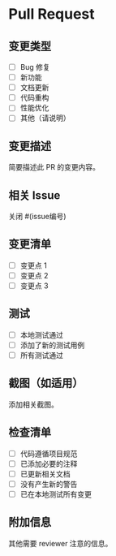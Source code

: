 # Pull Request

## 变更类型
- [ ] Bug 修复
- [ ] 新功能
- [ ] 文档更新
- [ ] 代码重构
- [ ] 性能优化
- [ ] 其他（请说明）

## 变更描述
简要描述此 PR 的变更内容。

## 相关 Issue
关闭 #(issue编号)

## 变更清单
- [ ] 变更点 1
- [ ] 变更点 2
- [ ] 变更点 3

## 测试
- [ ] 本地测试通过
- [ ] 添加了新的测试用例
- [ ] 所有测试通过

## 截图（如适用）
添加相关截图。

## 检查清单
- [ ] 代码遵循项目规范
- [ ] 已添加必要的注释
- [ ] 已更新相关文档
- [ ] 没有产生新的警告
- [ ] 已在本地测试所有变更

## 附加信息
其他需要 reviewer 注意的信息。
